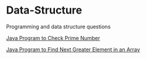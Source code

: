 # Data-Structure
Programming and data structure questions

<a href="https://webrewrite.com/java-program-check-prime-number/"> Java Program to Check Prime Number</a>

<a href="https://webrewrite.com/java-program-find-next-greater-element-array/">Java Program to Find Next Greater Element in an Array</a>
